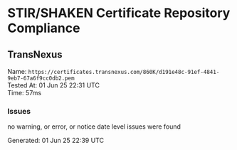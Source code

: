 # STIR/SHAKEN Certificate Repository Compliance

## TransNexus

Name: `https://certificates.transnexus.com/860K/d191e48c-91ef-4841-9eb7-67a6f9cc0db2.pem`\
Tested At: 01 Jun 25 22:31 UTC\
Time: 57ms

### Issues

no warning, or error, or notice date level issues were found

Generated: 01 Jun 25 22:39 UTC